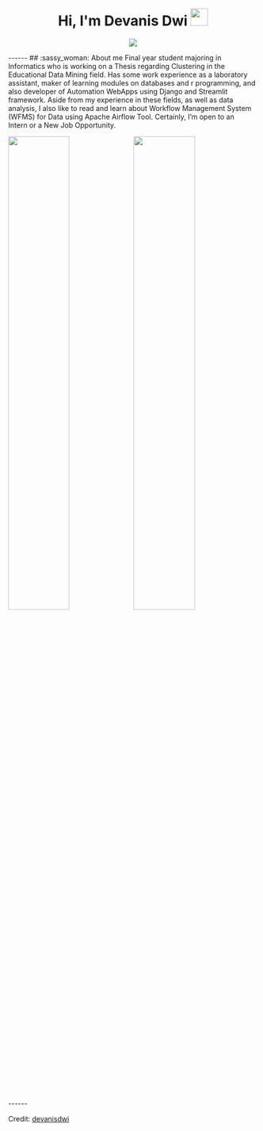 <h1 align="center">Hi, I'm Devanis Dwi <img src="https://media.giphy.com/media/hvRJCLFzcasrR4ia7z/giphy.gif" width="35"></h1>
<p align="center">
  <a href="https://github.com/DenverCoder1/readme-typing-svg"><img src="https://readme-typing-svg.herokuapp.com?lines=Data+Enthusiast;Data+Analyst;Python+Developer;Business+Intelligence;Data+Engineer&center=true&width=500&height=50"></a>
</p>
------
## :sassy_woman:  About me
Final year student majoring in Informatics who is working on a Thesis regarding Clustering in the Educational Data Mining field. Has some work experience as a laboratory assistant, maker of learning modules on databases and r programming, and also developer of Automation WebApps using Django and Streamlit framework. Aside from my experience in these fields, as well as data analysis, I also like to read and learn about Workflow Management System (WFMS) for Data using Apache Airflow Tool. Certainly, I’m open to an Intern or a New Job Opportunity.
<p align="left">
  <img width="49.5%" src="https://github-readme-stats.vercel.app/api?username=devanisdwi&show_icons=true&theme=gruvbox&hide_border=true" />
    <img width="49.5%" src="https://github-readme-streak-stats.herokuapp.com/?user=devanisdwi&theme=gruvbox&hide_border=true" />
</p>
------

Credit: [devanisdwi](https://www.linkedin.com/in/devanis-dwi-sutrisno/)
